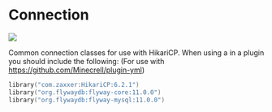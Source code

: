 # Connection
[![](https://jitpack.io/v/Lapzupi/LapzupiConnection.svg)](https://jitpack.io/#Lapzupi/LapzupiConnection)

Common connection classes for use with HikariCP.
When using a in a plugin you should include the following: (For use with https://github.com/Minecrell/plugin-yml)

```kotlin
library("com.zaxxer:HikariCP:6.2.1")
library("org.flywaydb:flyway-core:11.0.0")
library("org.flywaydb:flyway-mysql:11.0.0")
```

